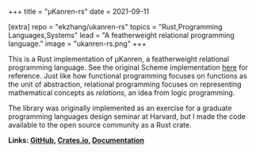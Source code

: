 +++
title = "µKanren-rs"
date = 2021-09-11

[extra]
repo = "ekzhang/ukanren-rs"
topics = "Rust,Programming Languages,Systems"
lead = "A featherweight relational programming language."
image = "ukanren-rs.png"
+++

This is a Rust implementation of µKanren, a featherweight relational programming
language. See the original Scheme implementation
[here](http://webyrd.net/scheme-2013/papers/HemannMuKanren2013.pdf) for
reference. Just like how functional programming focuses on functions as the unit
of abstraction, relational programming focuses on representing mathematical
concepts as _relations_, an idea from logic programming.

The library was originally implemented as an exercise for a graduate programming
languages design seminar at Harvard, but I made the code available to the open
source community as a Rust crate.

**Links: [GitHub](https://github.com/ekzhang/ukanren-rs),
[Crates.io](https://crates.io/crates/ukanren),
[Documentation](https://docs.rs/ukanren)**
